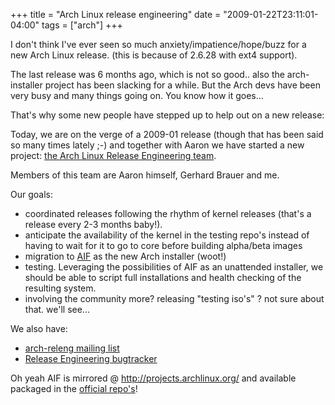 +++
title = "Arch Linux release engineering"
date = "2009-01-22T23:11:01-04:00"
tags = ["arch"]
+++
<p>I don't think I've ever seen so much anxiety/impatience/hope/buzz for a new Arch Linux release. (this is because of 2.6.28 with ext4 support).<br />

The last release was 6 months ago, which is not so good.. also the arch-installer project has been slacking for a while.  But the Arch devs have been very busy and many things going on.  You know how it goes...</p>

<p>That's why some new people have stepped up to help out on a new release:<br />

Today, we are on the verge of a 2009-01 release (though that has been said so many times lately ;-) and together with Aaron we have started a new project: <a href="http://www.archlinux.org/news/430/">the Arch Linux Release Engineering team</a>.<br />

Members of this team are Aaron himself, Gerhard Brauer and me.</p>

<p>Our goals:</p>

<ul>

<li>coordinated releases following the rhythm of kernel releases (that's a release every 2-3 months baby!).</li>

<li>anticipate the availability of the kernel in the testing repo's instead of having to wait for it to go to core before building alpha/beta images</li>

<li>migration to <a href="/AIF_the_brand_new_Arch_Linux_Installation_Framework">AIF</a> as the new Arch installer (woot!)</li>

<li>testing.  Leveraging the possibilities of AIF as an unattended installer, we should be able to script full installations and health checking of the resulting system.</li>

<li>involving the community more? releasing "testing iso's" ? not sure about that. we'll see...</li>

</ul>

<p>We also have:</p>

<ul>

<li><a href="http://www.archlinux.org/mailman/listinfo/arch-releng">arch-releng mailing list</a></li>

<li><a href="http://bugs.archlinux.org/index.php?project=6">Release Engineering bugtracker</a></i>

</ul>

<p>Oh yeah AIF is mirrored @ <a href="http://projects.archlinux.org/" title="http://projects.archlinux.org/">http://projects.archlinux.org/</a> and available packaged in the <a href="http://www.archlinux.org/packages/?q=aif">official repo's</a>!</p>
